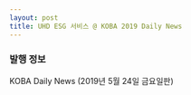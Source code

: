```yaml
---
layout: post
title: UHD ESG 서비스 @ KOBA 2019 Daily News
---
```


### 발행 정보
KOBA Daily News (2019년 5월 24일 금요일판)
